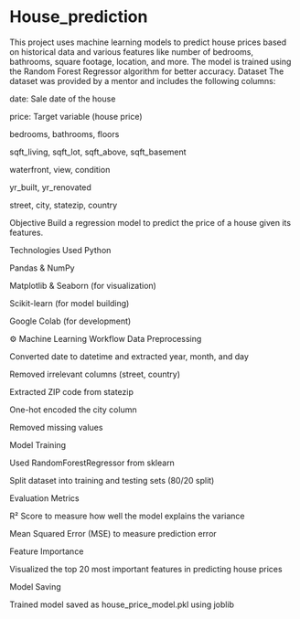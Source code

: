 # House_prediction
This project uses machine learning models to predict house prices based on historical data and various features like number of bedrooms, bathrooms, square footage, location, and more. The model is trained using the Random Forest Regressor algorithm for better accuracy.
Dataset
The dataset was provided by a mentor and includes the following columns:

date: Sale date of the house

price: Target variable (house price)

bedrooms, bathrooms, floors

sqft_living, sqft_lot, sqft_above, sqft_basement

waterfront, view, condition

yr_built, yr_renovated

street, city, statezip, country

Objective
Build a regression model to predict the price of a house given its features.

Technologies Used
Python

Pandas & NumPy

Matplotlib & Seaborn (for visualization)

Scikit-learn (for model building)

Google Colab (for development)

⚙️ Machine Learning Workflow
Data Preprocessing

Converted date to datetime and extracted year, month, and day

Removed irrelevant columns (street, country)

Extracted ZIP code from statezip

One-hot encoded the city column

Removed missing values

Model Training

Used RandomForestRegressor from sklearn

Split dataset into training and testing sets (80/20 split)

Evaluation Metrics

R² Score to measure how well the model explains the variance

Mean Squared Error (MSE) to measure prediction error

Feature Importance

Visualized the top 20 most important features in predicting house prices

Model Saving

Trained model saved as house_price_model.pkl using joblib

